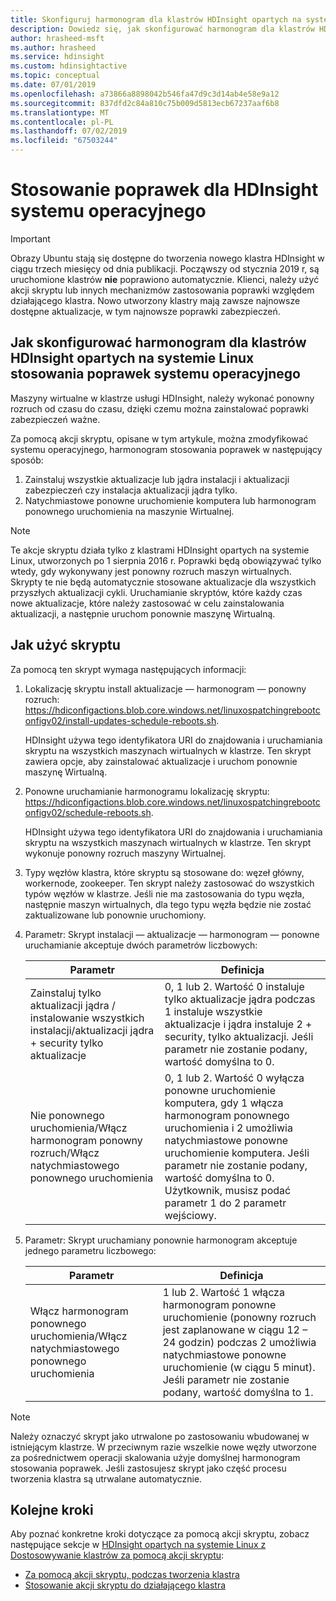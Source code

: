 ```yaml
---
title: Skonfiguruj harmonogram dla klastrów HDInsight opartych na systemie Linux — Azure stosowania poprawek systemu operacyjnego
description: Dowiedz się, jak skonfigurować harmonogram dla klastrów HDInsight opartych na systemie Linux stosowania poprawek systemu operacyjnego.
author: hrasheed-msft
ms.author: hrasheed
ms.service: hdinsight
ms.custom: hdinsightactive
ms.topic: conceptual
ms.date: 07/01/2019
ms.openlocfilehash: a73866a8898042b546fa47d9c3d14ab4e58e9a12
ms.sourcegitcommit: 837dfd2c84a810c75b009d5813ecb67237aaf6b8
ms.translationtype: MT
ms.contentlocale: pl-PL
ms.lasthandoff: 07/02/2019
ms.locfileid: "67503244"
---
```

# <a name="os-patching-for-hdinsight"></a>Stosowanie poprawek dla HDInsight systemu operacyjnego 

> [!IMPORTANT]
> Obrazy Ubuntu stają się dostępne do tworzenia nowego klastra HDInsight w ciągu trzech miesięcy od dnia publikacji. Począwszy od stycznia 2019 r, są uruchomione klastrów **nie** poprawiono automatycznie. Klienci, należy użyć akcji skryptu lub innych mechanizmów zastosowania poprawki względem działającego klastra. Nowo utworzony klastry mają zawsze najnowsze dostępne aktualizacje, w tym najnowsze poprawki zabezpieczeń.

## <a name="how-to-configure-the-os-patching-schedule-for-linux-based-hdinsight-clusters"></a>Jak skonfigurować harmonogram dla klastrów HDInsight opartych na systemie Linux stosowania poprawek systemu operacyjnego
Maszyny wirtualne w klastrze usługi HDInsight, należy wykonać ponowny rozruch od czasu do czasu, dzięki czemu można zainstalować poprawki zabezpieczeń ważne. 

Za pomocą akcji skryptu, opisane w tym artykule, można zmodyfikować systemu operacyjnego, harmonogram stosowania poprawek w następujący sposób:
1. Zainstaluj wszystkie aktualizacje lub jądra instalacji i aktualizacji zabezpieczeń czy instalacja aktualizacji jądra tylko.
2. Natychmiastowe ponowne uruchomienie komputera lub harmonogram ponownego uruchomienia na maszynie Wirtualnej.

> [!NOTE]  
> Te akcje skryptu działa tylko z klastrami HDInsight opartych na systemie Linux, utworzonych po 1 sierpnia 2016 r. Poprawki będą obowiązywać tylko wtedy, gdy wykonywany jest ponowny rozruch maszyn wirtualnych. Skrypty te nie będą automatycznie stosowane aktualizacje dla wszystkich przyszłych aktualizacji cykli. Uruchamianie skryptów, które każdy czas nowe aktualizacje, które należy zastosować w celu zainstalowania aktualizacji, a następnie uruchom ponownie maszynę Wirtualną.

## <a name="how-to-use-the-script"></a>Jak użyć skryptu 

Za pomocą ten skrypt wymaga następujących informacji:
1. Lokalizację skryptu install aktualizacje — harmonogram — ponowny rozruch: https://hdiconfigactions.blob.core.windows.net/linuxospatchingrebootconfigv02/install-updates-schedule-reboots.sh.
    
   HDInsight używa tego identyfikatora URI do znajdowania i uruchamiania skryptu na wszystkich maszynach wirtualnych w klastrze. Ten skrypt zawiera opcje, aby zainstalować aktualizacje i uruchom ponownie maszynę Wirtualną.
  
2. Ponowne uruchamianie harmonogramu lokalizację skryptu: https://hdiconfigactions.blob.core.windows.net/linuxospatchingrebootconfigv02/schedule-reboots.sh.
    
   HDInsight używa tego identyfikatora URI do znajdowania i uruchamiania skryptu na wszystkich maszynach wirtualnych w klastrze. Ten skrypt wykonuje ponowny rozruch maszyny Wirtualnej.
  
3. Typy węzłów klastra, które skryptu są stosowane do: węzeł główny, workernode, zookeeper. Ten skrypt należy zastosować do wszystkich typów węzłów w klastrze. Jeśli nie ma zastosowania do typu węzła, następnie maszyn wirtualnych, dla tego typu węzła będzie nie zostać zaktualizowane lub ponownie uruchomiony.

4. Parametr: Skrypt instalacji — aktualizacje — harmonogram — ponowne uruchamianie akceptuje dwóch parametrów liczbowych:

    | Parametr | Definicja |
    | --- | --- |
    | Zainstaluj tylko aktualizacji jądra / instalowanie wszystkich instalacji/aktualizacji jądra + security tylko aktualizacje |0, 1 lub 2. Wartość 0 instaluje tylko aktualizacje jądra podczas 1 instaluje wszystkie aktualizacje i jądra instaluje 2 + security, tylko aktualizacji. Jeśli parametr nie zostanie podany, wartość domyślna to 0. |
    | Nie ponownego uruchomienia/Włącz harmonogram ponowny rozruch/Włącz natychmiastowego ponownego uruchomienia |0, 1 lub 2. Wartość 0 wyłącza ponowne uruchomienie komputera, gdy 1 włącza harmonogram ponownego uruchomienia i 2 umożliwia natychmiastowe ponowne uruchomienie komputera. Jeśli parametr nie zostanie podany, wartość domyślna to 0. Użytkownik, musisz podać parametr 1 do 2 parametr wejściowy. |
   
 5. Parametr: Skrypt uruchamiany ponownie harmonogram akceptuje jednego parametru liczbowego:

    | Parametr | Definicja |
    | --- | --- |
    | Włącz harmonogram ponownego uruchomienia/Włącz natychmiastowego ponownego uruchomienia |1 lub 2. Wartość 1 włącza harmonogram ponowne uruchomienie (ponowny rozruch jest zaplanowane w ciągu 12 – 24 godzin) podczas 2 umożliwia natychmiastowe ponowne uruchomienie (w ciągu 5 minut). Jeśli parametr nie zostanie podany, wartość domyślna to 1. |  

> [!NOTE] 
> Należy oznaczyć skrypt jako utrwalone po zastosowaniu wbudowanej w istniejącym klastrze. W przeciwnym razie wszelkie nowe węzły utworzone za pośrednictwem operacji skalowania użyje domyślnej harmonogram stosowania poprawek.  Jeśli zastosujesz skrypt jako część procesu tworzenia klastra są utrwalane automatycznie.


## <a name="next-steps"></a>Kolejne kroki

Aby poznać konkretne kroki dotyczące za pomocą akcji skryptu, zobacz następujące sekcje w [HDInsight opartych na systemie Linux z Dostosowywanie klastrów za pomocą akcji skryptu](hdinsight-hadoop-customize-cluster-linux.md):

* [Za pomocą akcji skryptu, podczas tworzenia klastra](hdinsight-hadoop-customize-cluster-linux.md#use-a-script-action-during-cluster-creation)
* [Stosowanie akcji skryptu do działającego klastra](hdinsight-hadoop-customize-cluster-linux.md#apply-a-script-action-to-a-running-cluster)
